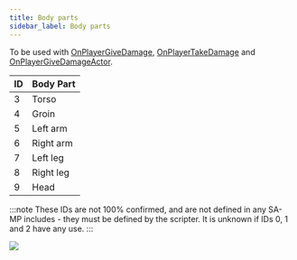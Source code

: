 ```yaml
---
title: Body parts
sidebar_label: Body parts
---
```


To be used with [OnPlayerGiveDamage](../callbacks/OnPlayerGiveDamags), [OnPlayerTakeDamage](../callbacks/OnPlayerTakeDamage) and [OnPlayerGiveDamageActor](../callbacks/OnPlayerGiveDamageActor).

| ID  | Body Part |
| --- | --------- |
| 3   | Torso     |
| 4   | Groin     |
| 5   | Left arm  |
| 6   | Right arm |
| 7   | Left leg  |
| 8   | Right leg |
| 9   | Head      |

:::note These IDs are not 100% confirmed, and are not defined in any SA-MP includes - they must be defined by the scripter. It is unknown if IDs 0, 1 and 2 have any use. :::

![](https://assets.open.mp/assets/images/bodyParts/Body_parts.jpg)
